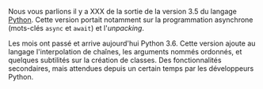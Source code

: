 Nous vous parlions il y a XXX de la sortie de la version 3.5 du langage [Python](https://www.python.org/).
Cette version portait notamment sur la programmation asynchrone (mots-clés `async` et `await`) et l'*unpacking*.

Les mois ont passé et arrive aujourd'hui Python 3.6. Cette version ajoute au langage l'interpolation de chaînes, les arguments nommés ordonnés, et quelques subtilités sur la création de classes.
Des fonctionnalités secondaires, mais attendues depuis un certain temps par les développeurs Python.
